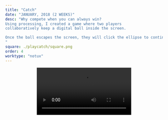 ```yaml
---
title: "Catch"
date: "JANUARY, 2018 (2 WEEKS)"
desc: "Why compete when you can always win? 
Using processing, I created a game where two players 
collaboratively keep a digital ball inside the screen. 

Once the ball escapes the screen, they will click the ellipse to continue playing. The game continues until they reach 10 points. 
"
square: ./playcatch/square.png
order: 4
worktype: "notux"
---
```


<style>
    .catchsize{
      display: block;
      margin-top:all;
      margin-left: auto;
      margin-right: auto;
      width: 60%;
    }
    .intro{
      display: inline-block;
      margin-left: 7%;
      margin-right: none;
      width: 85%;
    }
    
</style>


<video class="catchsize"  controls autoplay loop>
  <source src="./playcatch/final-game-screengrab.mp4"  type="video/mp4">
</video>
